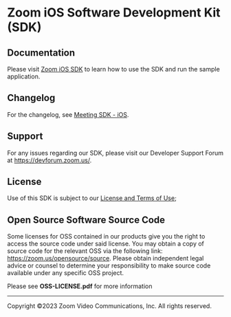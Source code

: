 # Zoom iOS Software Development Kit (SDK)

## Documentation
Please visit [Zoom iOS SDK](https://marketplace.zoom.us/docs/sdk/native-sdks/iOS) to learn how to use the SDK and run the sample application.

## Changelog

For the changelog, see [Meeting SDK - iOS](https://marketplace.zoom.us/docs/changelog#labels/meeting-sdk-i-os).

## Support

For any issues regarding our SDK, please visit our Developer Support Forum at https://devforum.zoom.us/.

## License

Use of this SDK is subject to our [License and Terms of Use](https://explore.zoom.us/docs/en-us/zoom_api_license_and_tou.html);

## Open Source Software Source Code

Some licenses for OSS contained in our products give you the right to access the source code under said license. You may obtain a copy of source code for the relevant OSS via the following link: https://zoom.us/opensource/source. Please obtain independent legal advice or counsel to determine your responsibility to make source code available under any specific OSS project.

Please see **OSS-LICENSE.pdf** for more information  

---
Copyright ©2023 Zoom Video Communications, Inc. All rights reserved.
